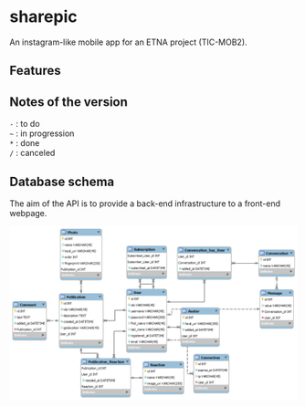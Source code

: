 # sharepic
An instagram-like mobile app for an ETNA project (TIC-MOB2).

## Features

## Notes of the version

`-` : to do  
`~` : in progression  
`*` : done  
`/` : canceled  

## Database schema

The aim of the API is to provide a back-end infrastructure to a front-end webpage.
<p align="center">

![Database schema](./database.png)

</p>
